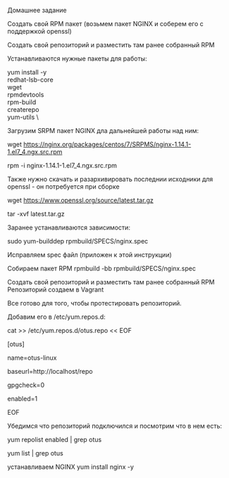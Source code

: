 Домашнее задание

Создать свой RPM пакет (возьмем пакет NGINX и соберем его с поддержкой openssl)

Создать свой репозиторий и разместить там ранее собранный RPM

Устанавливаются нужные пакеты для работы:

yum install -y \
redhat-lsb-core \
wget \
rpmdevtools \
rpm-build \
createrepo \
yum-utils \


Загрузим SRPM пакет NGINX длa дальнейшей работы над ним:

wget https://nginx.org/packages/centos/7/SRPMS/nginx-1.14.1-1.el7_4.ngx.src.rpm

rpm -i nginx-1.14.1-1.el7_4.ngx.src.rpm

Также нужно скачать и разархивировать последнии исходники для openssl - он потребуется при сборке

wget https://www.openssl.org/source/latest.tar.gz

tar -xvf latest.tar.gz

Заранее устанавливаются зависимости:

sudo yum-builddep rpmbuild/SPECS/nginx.spec

Исправляем spec файл (приложен к этой инструкции)

Собираем пакет RPM
rpmbuild -bb rpmbuild/SPECS/nginx.spec


Создать свой репозиторий и разместить там ранее собранный RPM
Репозиторий создаем в Vagrant 
  

Все готово для того, чтобы протестировать репозиторий.

Добавим его в /etc/yum.repos.d:

cat >> /etc/yum.repos.d/otus.repo << EOF

[otus]

name=otus-linux

baseurl=http://localhost/repo

gpgcheck=0

enabled=1

EOF

Убедимся что репозиторий подключился и посмотрим что в нем есть:

yum repolist enabled | grep otus

 yum list | grep otus

устанавливаем NGINX
 yum install nginx -y

  
